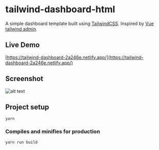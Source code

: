# tailwind-dashboard-html

A simple dashboard template built using [TailwindCSS](https://tailwindcss.com). Inspired by [Vue tailwind admin](https://github.com/Murked/vue-tailwind-admin).

## Live Demo

[https://tailwind-dashboard-2a246e.netlify.app/](https://tailwind-dashboard-2a246e.netlify.app/)

## Screenshot

![alt text](https://user-images.githubusercontent.com/794601/111883223-e90e8300-89f4-11eb-8e20-0782bd848c25.png)

## Project setup

```
yarn
```

### Compiles and minifies for production

```
yarn run build
```
